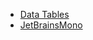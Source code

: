 * [Data Tables](https://www.datatables.net)
* [JetBrainsMono](https://www.jetbrains.com/lp/mono/#how-to-install)
